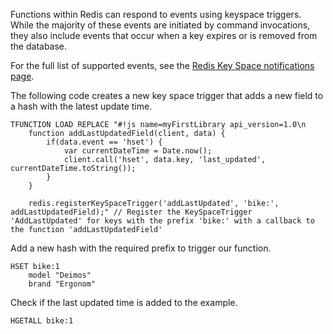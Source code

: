 Functions within Redis can respond to events using keyspace triggers. While the majority of these events are initiated by command invocations, they also include events that occur when a key expires or is removed from the database.

For the full list of supported events, see the [Redis Key Space notifications page](https://redis.io/docs/manual/keyspace-notifications/#events-generated-by-different-commands/?utm_source=redis\&utm_medium=app\&utm_campaign=redisinsight_triggers_and_functions_guide).

The following code creates a new key space trigger that adds a new field to a hash with the latest update time. 

```redis:[run_confirmation=true] Load keyspace example
TFUNCTION LOAD REPLACE "#!js name=myFirstLibrary api_version=1.0\n 
    function addLastUpdatedField(client, data) {
        if(data.event == 'hset') {
            var currentDateTime = Date.now();
            client.call('hset', data.key, 'last_updated', currentDateTime.toString());
        }
    } 

    redis.registerKeySpaceTrigger('addLastUpdated', 'bike:', addLastUpdatedField);" // Register the KeySpaceTrigger 'AddLastUpdated' for keys with the prefix 'bike:' with a callback to the function 'addLastUpdatedField'
```

Add a new hash with the required prefix to trigger our function.

```redis:[run_confirmation=true] Create an example hash
HSET bike:1
    model "Deimos"
    brand "Ergonom"
```

Check if the last updated time is added to the example.

```redis View result
HGETALL bike:1
```
